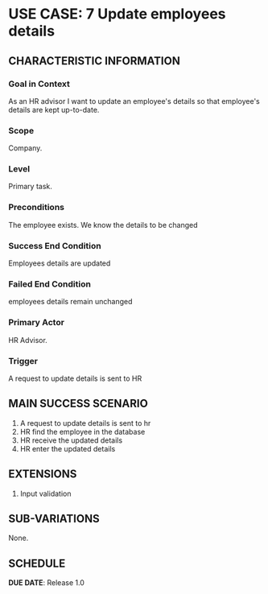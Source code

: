 # USE CASE: 7 Update employees details

## CHARACTERISTIC INFORMATION

### Goal in Context

As an HR advisor I want to update an employee's details so that employee's details are kept up-to-date. 

### Scope

Company.

### Level

Primary task.

### Preconditions

The employee exists.
We know the details to be changed

### Success End Condition

Employees details are updated

### Failed End Condition

employees details remain unchanged

### Primary Actor

HR Advisor.

### Trigger

A request to update details is sent to HR

## MAIN SUCCESS SCENARIO

1. A request to update details is sent to hr
2. HR find the employee in the database
3. HR receive the updated details
4. HR enter the updated details

## EXTENSIONS

1. Input validation

## SUB-VARIATIONS

None.

## SCHEDULE

**DUE DATE**: Release 1.0